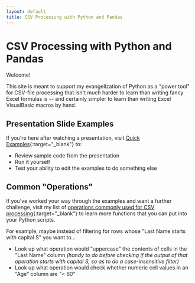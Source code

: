 ```yaml
---
layout: default
title: CSV Processing with Python and Pandas
---
```


# CSV Processing with Python and Pandas

Welcome!

This site is meant to support my evangelization of Python as a "power tool" for CSV-file processing that isn't much harder to learn than writing fancy Excel formulas is -- and certainly simpler to learn than writing Excel VisualBasic macros by hand.

## Presentation Slide Examples

If you're here after watching a presentation, visit [Quick Examples](quickexamples){:target="_blank"} to:

* Review sample code from the presentation
* Run it yourself
* Test your ability to edit the examples to do something else

## Common "Operations"

If you've worked your way through the examples and want a further challenge, visit my list of [operations commonly used for CSV processing](commonoperations){:target="_blank"} to learn more functions that you can put into your Python scripts.

For example, maybe instead of filtering for rows whose "Last Name starts with capital S" you want to...

* Look up what operation would "uppercase" the contents of cells in the "Last Name" column _(handy to do before checking if the output of that operation starts with capital S, so as to do a case-insensitive filter)_
* Look up what operation would check whether numeric cell values in an "Age" column are "< 60"
